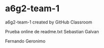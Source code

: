 # a6g2-team-1
a6g2-team-1 created by GitHub Classroom

Prueba online de readme.txt
Sebastian Galvan

Fernando Geronimo
